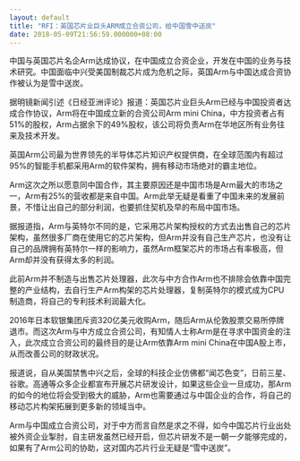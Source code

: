 ```yaml
---
layout: default
title: "RFI：英国芯片业巨头ARM成立合资公司，给中国雪中送炭"
date: 2018-05-09T21:56:59.000000+08:00
---
```


中国与英国芯片名企Arm达成协议，在中国成立合资企业，开发在中国的业务与技术研究。中国面临中兴受美国制裁芯片成为危机之际，英国Arm与中国达成合资协作被认为是雪中送炭。

据明镜新闻引述《日经亚洲评论》报道：英国芯片业巨头Arm已经与中国投资者达成合作协议，Arm将在中国成立新的合资公司Arm mini China，中方投资者占有51%的股权，Arm占据余下的49%股权，该公司将负责Arm在华地区所有业务往来及技术开发。

英国Arm公司最为世界领先的半导体芯片知识产权提供商，在全球范围内有超过95%的智能手机都采用Arm的软件架构，拥有移动市场绝对的霸主地位。

Arm这次之所以愿意同中国合作，其主要原因还是中国市场是Arm最大的市场之一，Arm有25%的营收都是来自中国。Arm此举无疑是看重了中国未来的发展前景，不惜让出自己的部分利润，也要抓住契机及早的布局中国市场。

据报道指，Arm与英特尔不同的是，它采用芯片架构授权的方式去出售自己的芯片架构，虽然很多厂商在使用它的芯片架构，但Arm并没有自己生产芯片，也没有让自己的品牌拥有英特尔一样的影响力，虽然Arm框架芯片的市场占有率极高，但Arm却并没有获得太多的利润。

此前Arm并不制造与出售芯片处理器，此次与中方合作Arm也不排除会依靠中国完整的产业结构，去自行生产Arm构架的芯片处理器，复制英特尔的模式成为CPU制造商，将自己的专利技术利润最大化。

2016年日本软银集团斥资320亿美元收购Arm，随后Arm从伦敦股票交易所停牌退市。而这次Arm与中方成立合资公司，有知情人士称Arm是在寻求中国资金的注入，此次成立合资公司的最终目的是让Arm依靠Arm mini China在中国A股上市，从而改善公司的财政状况。

报道说，自从美国禁售中兴之后，全球的科技企业仿佛都“闻芯色变”，日前三星、谷歌。高通等众多企业都宣布开展芯片研发设计，如果这些企业一旦成功，那Arm的如今的地位将会受到极大的威胁，Arm也需要通过与中国企业的合作，将自己的移动芯片构架拓展到更多新的领域当中。

Arm与中国成立合资公司，对于中方而言自然是求之不得，如今中国芯片行业出处被外资企业掣肘，自主研发虽然已经开启，但芯片研发不是一朝一夕能够完成的，如果有了Arm公司的协助，这对国内芯片行业无疑是“雪中送炭”。

